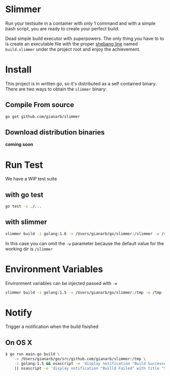 # Slimmer

Run your testsuite in a container with only 1 command and with a simple bash
script, you are ready to create your perfect build.

Dead simple build executor with superpowers.
The only thing you have to to is create an executable file
with the proper [shebang line](http://unix.stackexchange.com/questions/87560/does-the-shebang-determine-the-shell-which-runs-the-script) named `build.slimmer` under
the project root and enjoy the achievement.

# Install
This project is in written go, so it's distributed as a self contained binary.
There are two ways to obtain the `slimmer` binary:

## Compile From source

```bash
go get github.com/gianarb/slimmer
```

## Download distribution binaries
**coming soon**

# Run Test
We have a WIP test suite

## with go test
```bash
go test -v ./...
```

## with slimmer

```bash
slimmer build -i golang:1.6 -v /Users/gianarb/go/slimmer:/slimmer -w /slimmer
```

In this case you can omit the `-w` parameter because the default value for the working dir is `/slimmer`

# Environment Variables

Environment variables can be injected passed with `-e` 

```bash
slimmer build -i golang:1.5 -v /Users/gianarb/go/slimmer:/tmp -w /tmp -e SECRET_TOKEN=43t3gse4ts4st4ts4s
```

# Notify 
Trigger a notification when the build fisished

## On OS X

```bash
$ go run main.go build \
    -v /Users/gianarb/go/src/github.com/gianarb/slimmer:/tmp \
    -i golang:1.5 && osascript -e 'display notification "Build Successed" with title "Slimmer"' \
    || osascript -e 'display notification "Builld Failed" with title "Slimmer"'
```
